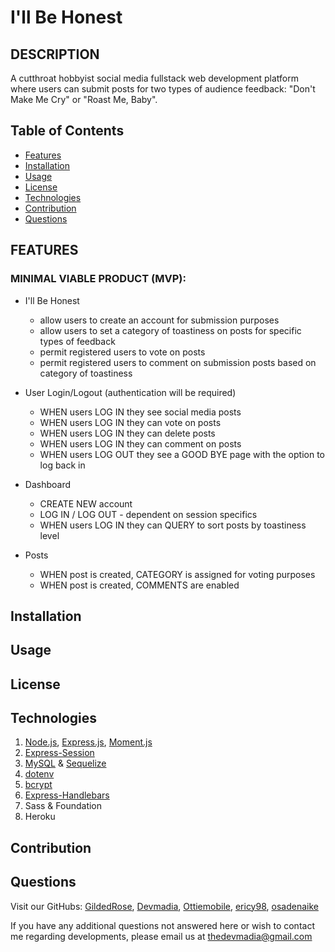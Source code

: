 # I'll Be Honest

## DESCRIPTION

A cutthroat hobbyist social media fullstack web development platform where users can submit posts for two types of audience feedback: "Don't Make Me Cry" or "Roast Me, Baby".


  ## Table of Contents

  * [Features](#features)
  * [Installation](#installation)
  * [Usage](#usage)
  * [License](#license)
  * [Technologies](#technologies)
  * [Contribution](#contribution)
  * [Questions](#questions) 
  
  ## FEATURES
  
  ### MINIMAL VIABLE PRODUCT (MVP):

  * I'll Be Honest 
    * allow users to create an account for submission purposes
    * allow users to set a category of toastiness on posts for specific types of feedback
    * permit registered users to vote on posts
    * permit registered users to comment on submission posts based on category of toastiness

  * User Login/Logout (authentication will be required)
    * WHEN users LOG IN they see social media posts
    * WHEN users LOG IN they can vote on posts
    * WHEN users LOG IN they can delete posts
    * WHEN users LOG IN they can comment on posts
    * WHEN users LOG OUT they see a GOOD BYE page with the option to log back in

  * Dashboard
    * CREATE NEW account
    * LOG IN / LOG OUT - dependent on session specifics
    * WHEN users LOG IN they can QUERY to sort posts by toastiness level

  * Posts
    * WHEN post is created, CATEGORY is assigned for voting purposes
    * WHEN post is created, COMMENTS are enabled
  
  ## Installation

  ## Usage

  ## License

  ## Technologies

  1. [Node.js](https://www.npmjs.com/package/node), [Express.js](https://www.npmjs.com/package/express), [Moment.js](https://www.npmjs.com/package/moment)
  2. [Express-Session](https://www.npmjs.com/package/express-session)
  3. [MySQL](https://www.npmjs.com/package/mysql2) & [Sequelize](https://www.npmjs.com/package/sequelize)
  4. [dotenv](https://www.npmjs.com/package/dotenv)
  5. [bcrypt](https://www.npmjs.com/package/bcrypt)
  6. [Express-Handlebars](https://www.npmjs.com/package/express-handlebars)
  7. Sass & Foundation
  8. Heroku

  ## Contribution

  ## Questions

 Visit our GitHubs: [GildedRose](https://github.com/GildedRose), 
 [Devmadia](https://github.com/Devmadia),
 [Ottiemobile](https://github.com/Ottiemobile),
 [ericy98](https://github.com/ericy98),
 [osadenaike](https://github.com/osadenaike)

  If you have any additional questions not answered here or wish to contact me regarding developments, please email us at 
  [thedevmadia@gmail.com](mailto:thedevmadia@gmail.com)
